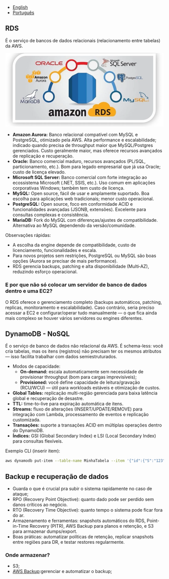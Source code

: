 - [English](module05.md)
- [Português](module05.pt.md)

## RDS

É o serviço de bancos de dados relacionais (relacionamento entre tabelas) da AWS.

<p align="center">
  <img src="./images/RDStypes.png" alt="Tipos de engines suportadas pelo Amazon RDS" />
</p>

- **Amazon Aurora:** Banco relacional compatível com MySQL e PostgreSQL, otimizado pela AWS. Alta performance e escalabilidade; indicado quando precisa de throughput maior que MySQL/Postgres gerenciados. Custo geralmente maior, mas oferece recursos avançados de replicação e recuperação.
- **Oracle:** Banco comercial maduro, recursos avançados (PL/SQL, particionamento, etc.). Bom para legado empresarial que já usa Oracle; custo de licença elevado.
- **Microsoft SQL Server:** Banco comercial com forte integração ao ecossistema Microsoft (.NET, SSIS, etc.). Uso comum em aplicações corporativas Windows; também tem custo de licença.
- **MySQL:** Open source, fácil de usar e amplamente suportado. Boa escolha para aplicações web tradicionais; menor custo operacional.
- **PostgreSQL:** Open source, foco em conformidade ACID e funcionalidades avançadas (JSONB, extensões). Excelente para consultas complexas e consistência.
- **MariaDB:** Fork do MySQL com diferenças/ajustes de compatibilidade. Alternativa ao MySQL dependendo da versão/comunidade.

Observações rápidas:
- A escolha da engine depende de compatibilidade, custo de licenciamento, funcionalidades e escala.
- Para novos projetos sem restrições, PostgreSQL ou MySQL são boas opções (Aurora se precisar de mais performance).
- RDS gerencia backups, patching e alta disponibilidade (Multi‑AZ), reduzindo esforço operacional.

### E por que não só colocar um servidor de banco de dados dentro e uma EC2? 
O RDS oferece o gerenciamento completo (backups automáticos, patching, replicas, monitoramento e escalabilidade). Caso contrário, seria preciso acessar a EC2 e configurar/operar tudo manualmente — o que fica ainda mais complexo se houver vários servidores ou engines diferentes.

## DynamoDB - NoSQL

É o serviço de banco de dados não relacional da AWS. É schema-less: você cria tabelas, mas os itens (registros) não precisam ter os mesmos atributos — isso facilita trabalhar com dados semiestruturados.

- Modos de capacidade:
  - **On-demand:** escala automaticamente sem necessidade de provisionar throughput (bom para cargas imprevisíveis);
  - **Provisioned:** você define capacidade de leitura/gravação (RCU/WCU) — útil para workloads estáveis e otimização de custos.
- **Global Tables:** replicação multi-região gerenciada para baixa latência global e recuperação de desastre.
- **TTL:** time-to-live para expiração automática de itens.
- **Streams:** fluxo de alterações (INSERT/UPDATE/REMOVE) para integração com Lambda, processamento de eventos e replicação customizada.
- **Transações:** suporte a transações ACID em múltiplas operações dentro do DynamoDB.
- **Índices:** GSI (Global Secondary Index) e LSI (Local Secondary Index) para consultas flexíveis.

Exemplo CLI (inserir item):

```bash
aws dynamodb put-item --table-name MinhaTabela --item '{"id":{"S":"123"},"nome":{"S":"teste"}}'
```

## Backup e recuperação de dados

- Guarda o que é crucial pra subir o sistema rapidamente no caso de ataque;
- RPO (Recovery Point Objective): quanto dado pode ser perdido sem danos críticos ao negócio.  
- RTO (Recovery Time Objective): quanto tempo o sistema pode ficar fora do ar.  
- Armazenamento e ferramentas: snapshots automáticos do RDS, Point-in-Time Recovery (PITR), AWS Backup para planos e retenção, e S3 para armazenar dumps/export.  
- Boas práticas: automatizar políticas de retenção, replicar snapshots entre regiões para DR, e testar restores regularmente.


### Onde armazenar?

- S3;
- [AWS Backup](https://docs.aws.amazon.com/aws-backup/latest/devguide/):gerenciar e automatizar o backup;